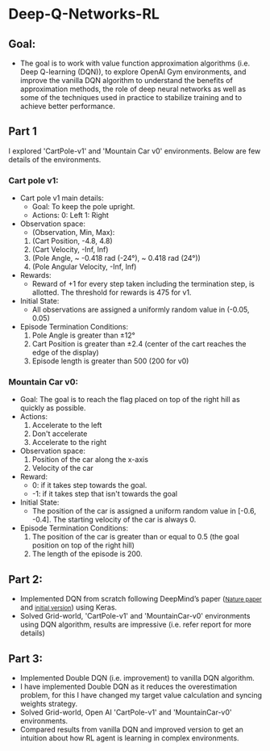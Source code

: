 # Deep-Q-Networks-RL
<h2>Goal: </h2>

* The goal is to work with value function approximation algorithms (i.e. Deep Q-learning (DQN)), to explore OpenAI Gym environments, and improve the vanilla DQN algorithm to understand the benefits of approximation methods, the role of deep neural networks as well as some of the techniques used in practice to stabilize training and to achieve better performance.

<h2>Part 1 </h2>

I explored 'CartPole-v1' and 'Mountain Car v0' environments. Below are few details of the environments.

<h3>Cart pole v1:</h3>

* Cart pole v1 main details:
  * Goal: To keep the pole upright.
  * Actions:
    0: Left
    1: Right
* Observation space:
  * (Observation, Min, Max):
  1. (Cart Position, -4.8, 4.8)
  2. (Cart Velocity, -Inf, Inf)
  3. (Pole Angle, ~ -0.418 rad (-24°), ~ 0.418 rad (24°))
  4. (Pole Angular Velocity, -Inf, Inf)
* Rewards:
   * Reward of +1 for every step taken including the termination step, is allotted. The threshold for rewards is 475 for v1.
* Initial State:
   * All observations are assigned a uniformly random value in (-0.05, 0.05)
* Episode Termination Conditions:
    1. Pole Angle is greater than ±12°
    2. Cart Position is greater than ±2.4 (center of the cart reaches the edge of the display)
    3. Episode length is greater than 500 (200 for v0)
    
<h3>Mountain Car v0:</h3>

* Goal: The goal is to reach the flag placed on top of the right hill as quickly as possible.
* Actions:
  1. Accelerate to the left
  2. Don't accelerate
  3. Accelerate to the right
* Observation space:
  1. Position of the car along the x-axis
  2. Velocity of the car
* Reward:
  * 0: if it takes step towards the goal.
  * -1: if it takes step that isn't towards the goal
* Initial State:
  * The position of the car is assigned a uniform random value in [-0.6, -0.4]. The starting
  velocity of the car is always 0.
* Episode Termination Conditions:
  1. The position of the car is greater than or equal to 0.5 (the goal position on top of the right
  hill)
  2. The length of the episode is 200.
  
  
<h2>Part 2:</h2>

  * Implemented DQN from scratch following DeepMind’s paper (<small>[Nature paper](https://web.stanford.edu/class/psych209/Readings/MnihEtAlHassibis15NatureControlDeepRL.pdf)</small> and <small>[initial version](https://arxiv.org/pdf/1312.5602.pdf)</small>) using Keras.
  * Solved Grid-world,  'CartPole-v1' and 'MountainCar-v0' environments using DQN algorithm, results are impressive (i.e. refer report for more details)
  
 <h2>Part 3:</h2>
 
  * Implemented Double DQN (i.e. improvement) to vanilla DQN algorithm.
  * I have implemented Double DQN as it reduces the overestimation problem, for this I have changed my target value calculation and syncing weights strategy.
  * Solved Grid-world, Open AI 'CartPole-v1' and 'MountainCar-v0' environments. 
  * Compared results from vanilla DQN and improved version to get an intuition about how RL agent is learning in complex environments.
  
